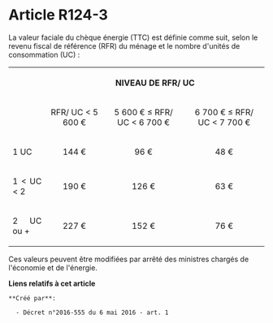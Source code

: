 # Article R124-3

La  valeur faciale du chèque énergie (TTC) est définie comme suit, selon le  revenu fiscal de référence (RFR) du ménage et le
nombre d'unités de  consommation (UC) : 

<table>
      <tbody>
        <tr>
          <th>

</th>
          <th colspan="3">

NIVEAU DE RFR/ UC 

</th>
        </tr>
        <tr>
          <td align="left">

</td>
          <td align="center">

RFR/ UC < 5 600 € 

</td>
          <td align="center">

5 600 € ≤ RFR/ UC < 6 700 € 

</td>
          <td align="center">

6 700 € ≤ RFR/ UC < 7 700 € 

</td>
        </tr>
        <tr>
          <td align="justify">

1 UC 

</td>
          <td align="center">

144 € 

</td>
          <td align="center">

96 € 

</td>
          <td align="center">

48 € 

</td>
        </tr>
        <tr>
          <td align="justify">

1 < UC < 2 

</td>
          <td align="center">

190 € 

</td>
          <td align="center">

126 € 

</td>
          <td align="center">

63 € 

</td>
        </tr>
        <tr>
          <td align="justify">

2 UC ou + 

</td>
          <td align="center">

227 € 

</td>
          <td align="center">

152 € 

</td>
          <td align="center">

76 € 

</td>
        </tr>
      </tbody>
    </table>

Ces valeurs peuvent être modifiées par arrêté des ministres chargés de l'économie et de l'énergie.

**Liens relatifs à cet article**

	**Créé par**:

	  - Décret n°2016-555 du 6 mai 2016 - art. 1
